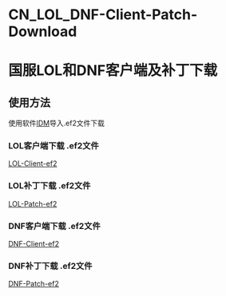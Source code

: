 # CN_LOL_DNF-Client-Patch-Download
# 国服LOL和DNF客户端及补丁下载

## 使用方法

使用软件[IDM](https://www.internetdownloadmanager.com/)导入.ef2文件下载

### LOL客户端下载 .ef2文件
[LOL-Client-ef2](idm-ef2/LOL/Client-Latestversion/)

### LOL补丁下载 .ef2文件
[LOL-Patch-ef2](idm-ef2/LOL/Patch-Latestversion/)

### DNF客户端下载 .ef2文件
[DNF-Client-ef2](idm-ef2/DNF/Client-Latestversion/)

### DNF补丁下载 .ef2文件
[DNF-Patch-ef2](idm-ef2/DNF/Patch-Latestversion/)
